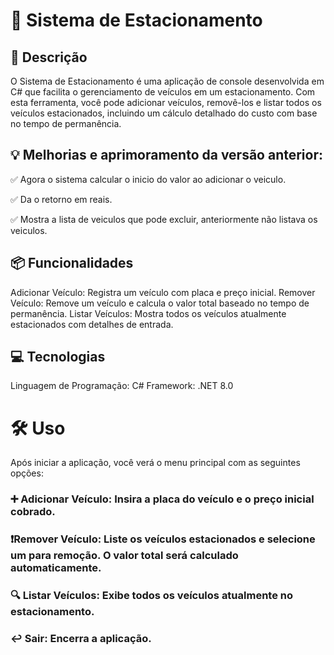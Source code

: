 # 🚗 Sistema de Estacionamento
## 🚀 Descrição
O Sistema de Estacionamento é uma aplicação de console desenvolvida em C# que facilita o gerenciamento de veículos em um estacionamento. Com esta ferramenta, você pode adicionar veículos, removê-los e listar todos os veículos estacionados, incluindo um cálculo detalhado do custo com base no tempo de permanência.
## 💡 Melhorias e aprimoramento da versão anterior:
✅ Agora o sistema calcular o inicio do valor ao adicionar o veiculo.

✅ Da o retorno em reais.

✅ Mostra a lista de veiculos que pode excluir, anteriormente não listava os veiculos.

## 📦 Funcionalidades
Adicionar Veículo: Registra um veículo com placa e preço inicial.
Remover Veículo: Remove um veículo e calcula o valor total baseado no tempo de permanência.
Listar Veículos: Mostra todos os veículos atualmente estacionados com detalhes de entrada.
## 💻 Tecnologias
Linguagem de Programação: C#
Framework: .NET 8.0


# 🛠️ Uso
Após iniciar a aplicação, você verá o menu principal com as seguintes opções:

### ➕ Adicionar Veículo: Insira a placa do veículo e o preço inicial cobrado.
### ❗Remover Veículo: Liste os veículos estacionados e selecione um para remoção. O valor total será calculado automaticamente.
### 🔍 Listar  Veículos: Exibe todos os veículos atualmente no estacionamento.
### ↩️ Sair:   Encerra a aplicação.
